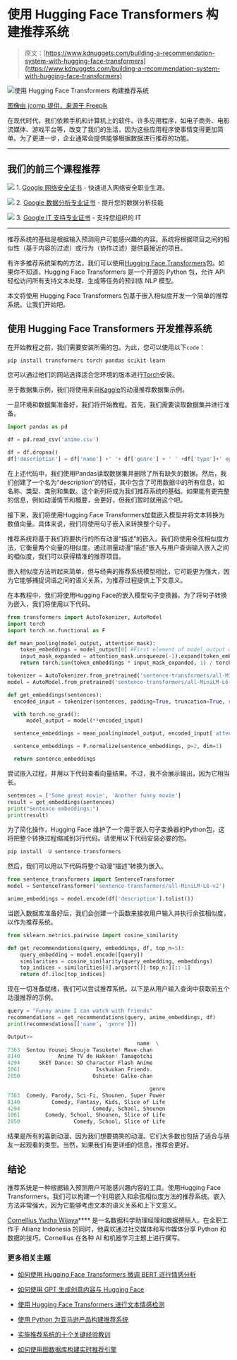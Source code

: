 # 使用 Hugging Face Transformers 构建推荐系统

> 原文：[https://www.kdnuggets.com/building-a-recommendation-system-with-hugging-face-transformers](https://www.kdnuggets.com/building-a-recommendation-system-with-hugging-face-transformers)

![使用 Hugging Face Transformers 构建推荐系统](../Images/a61a757863330ab6619d9dd0c0bdd909.png)

[图像由 jcomp 提供，来源于 Freepik](https://www.freepik.com/free-vector/man-who-thinks-idea-is-admired-by-thumbs-up_11879378.htm#fromView=search&page=1&position=31&uuid=f9d98eb0-c0b9-4681-a4df-3026685c1dea)

在现代时代，我们依赖手机和计算机上的软件。许多应用程序，如电子商务、电影流媒体、游戏平台等，改变了我们的生活，因为这些应用程序使事情变得更加简单。为了更进一步，企业通常会提供能够根据数据进行推荐的功能。

* * *

## 我们的前三个课程推荐

![](../Images/0244c01ba9267c002ef39d4907e0b8fb.png) 1\. [Google 网络安全证书](https://www.kdnuggets.com/google-cybersecurity) - 快速进入网络安全职业生涯。

![](../Images/e225c49c3c91745821c8c0368bf04711.png) 2\. [Google 数据分析专业证书](https://www.kdnuggets.com/google-data-analytics) - 提升您的数据分析技能

![](../Images/0244c01ba9267c002ef39d4907e0b8fb.png) 3\. [Google IT 支持专业证书](https://www.kdnuggets.com/google-itsupport) - 支持您组织的 IT

* * *

推荐系统的基础是根据输入预测用户可能感兴趣的内容。系统将根据项目之间的相似性（基于内容的过滤）或行为（协作过滤）提供最接近的项目。

有许多推荐系统架构的方法，我们可以使用[Hugging Face Transformers](https://huggingface.co/docs/transformers/en/index)包。如果你不知道，Hugging Face Transformers 是一个开源的 Python 包，允许 API 轻松访问所有支持文本处理、生成等任务的预训练 NLP 模型。

本文将使用 Hugging Face Transformers 包基于嵌入相似度开发一个简单的推荐系统。让我们开始吧。

## 使用 Hugging Face Transformers 开发推荐系统

在开始教程之前，我们需要安装所需的包。为此，您可以使用以下`code`：

```py
pip install transformers torch pandas scikit-learn
```

您可以通过他们的网站选择适合您环境的版本进行[Torch](https://pytorch.org/get-started/locally/)安装。

至于数据集示例，我们将使用来自[Kaggle](https://www.kaggle.com/datasets/CooperUnion/anime-recommendations-database?select=anime.csv)的动漫推荐数据集示例。

一旦环境和数据集准备好，我们将开始教程。首先，我们需要读取数据集并进行准备。

```py
import pandas as pd

df = pd.read_csv('anime.csv')

df = df.dropna()
df['description'] = df['name'] +' '+ df['genre'] + ' ' +df['type']+' episodes: '+ df['episodes']
```

在上述代码中，我们使用Pandas读取数据集并删除了所有缺失的数据。然后，我们创建了一个名为“description”的特征，其中包含了可用数据中的所有信息，如名称、类型、类别和集数。这个新列将成为我们推荐系统的基础。如果能有更完整的信息，例如动漫情节和概要，会更好，但我们暂时就用这个吧。

接下来，我们将使用Hugging Face Transformers加载嵌入模型并将文本转换为数值向量。具体来说，我们将使用句子嵌入来转换整个句子。

推荐系统将基于我们将要执行的所有动漫“描述”的嵌入。我们将使用余弦相似度方法，它衡量两个向量的相似度。通过测量动漫“描述”嵌入与用户查询输入嵌入之间的相似度，我们可以获得精准的推荐项目。

嵌入相似度方法听起来简单，但与经典的推荐系统模型相比，它可能更为强大，因为它能够捕捉词语之间的语义关系，为推荐过程提供上下文意义。

在本教程中，我们将使用Hugging Face的嵌入模型句子变换器。为了将句子转换为嵌入，我们将使用以下代码。

```py
from transformers import AutoTokenizer, AutoModel
import torch
import torch.nn.functional as F

def mean_pooling(model_output, attention_mask):
    token_embeddings = model_output[0] #First element of model_output contains all token embeddings
    input_mask_expanded = attention_mask.unsqueeze(-1).expand(token_embeddings.size()).float()
    return torch.sum(token_embeddings * input_mask_expanded, 1) / torch.clamp(input_mask_expanded.sum(1), min=1e-9)

tokenizer = AutoTokenizer.from_pretrained('sentence-transformers/all-MiniLM-L6-v2')
model = AutoModel.from_pretrained('sentence-transformers/all-MiniLM-L6-v2')

def get_embeddings(sentences):
  encoded_input = tokenizer(sentences, padding=True, truncation=True, return_tensors='pt')

  with torch.no_grad():
      model_output = model(**encoded_input)

  sentence_embeddings = mean_pooling(model_output, encoded_input['attention_mask'])

  sentence_embeddings = F.normalize(sentence_embeddings, p=2, dim=1)

  return sentence_embeddings
```

尝试嵌入过程，并用以下代码查看向量结果。不过，我不会展示输出，因为它相当长。

```py
sentences = ['Some great movie', 'Another funny movie']
result = get_embeddings(sentences)
print("Sentence embeddings:")
print(result)
```

为了简化操作，Hugging Face 维护了一个用于嵌入句子变换器的Python包，这将把整个转换过程缩减到3行代码。请使用以下代码安装必要的包。

```py
pip install -U sentence-transformers
```

然后，我们可以用以下代码将整个动漫“描述”转换为嵌入。

```py
from sentence_transformers import SentenceTransformer
model = SentenceTransformer('sentence-transformers/all-MiniLM-L6-v2')

anime_embeddings = model.encode(df['description'].tolist())
```

当嵌入数据库准备好后，我们会创建一个函数来接收用户输入并执行余弦相似度，以作为推荐系统。

```py
from sklearn.metrics.pairwise import cosine_similarity

def get_recommendations(query, embeddings, df, top_n=5):
    query_embedding = model.encode([query])
    similarities = cosine_similarity(query_embedding, embeddings)
    top_indices = similarities[0].argsort()[-top_n:][::-1]
    return df.iloc[top_indices]
```

现在一切准备就绪，我们可以尝试推荐系统。以下是从用户输入查询中获取前五个动漫推荐的示例。

```py
query = "Funny anime I can watch with friends"
recommendations = get_recommendations(query, anime_embeddings, df)
print(recommendations[['name', 'genre']])
```

```py
Output>>
                                         name  \
7363  Sentou Yousei Shoujo Tasukete! Mave-chan   
8140            Anime TV de Hakken! Tamagotchi   
4294      SKET Dance: SD Character Flash Anime   
1061                        Isshuukan Friends.   
2850                       Oshiete! Galko-chan   

                                             genre  
7363  Comedy, Parody, Sci-Fi, Shounen, Super Power  
8140          Comedy, Fantasy, Kids, Slice of Life  
4294                       Comedy, School, Shounen  
1061        Comedy, School, Shounen, Slice of Life  
2850                 Comedy, School, Slice of Life 
```

结果是所有的喜剧动漫，因为我们想要搞笑的动漫。它们大多数也包括了适合与朋友一起观看的类型。当然，如果我们有更详细的信息，推荐会更好。

## 结论

推荐系统是一种根据输入预测用户可能感兴趣内容的工具。使用Hugging Face Transformers，我们可以构建一个利用嵌入和余弦相似度方法的推荐系统。嵌入方法非常强大，因为它能够考虑文本的语义关系和上下文意义。

**[](https://www.linkedin.com/in/cornellius-yudha-wijaya/)**[Cornellius Yudha Wijaya](https://www.linkedin.com/in/cornellius-yudha-wijaya/)**** 是一名数据科学助理经理和数据撰稿人。在全职工作于 Allianz Indonesia 的同时，他喜欢通过社交媒体和写作媒体分享 Python 和数据的技巧。Cornellius 在各种 AI 和机器学习主题上进行撰写。

### 更多相关主题

+   [如何使用 Hugging Face Transformers 微调 BERT 进行情感分析](https://www.kdnuggets.com/how-to-fine-tune-bert-sentiment-analysis-hugging-face-transformers)

+   [如何使用 GPT 生成创意内容与 Hugging Face](https://www.kdnuggets.com/how-to-use-gpt-for-generating-creative-content-with-hugging-face-transformers)

+   [使用 Hugging Face Transformers 进行文本情感检测](https://www.kdnuggets.com/using-hugging-face-transformers-for-emotion-detection-in-text)

+   [使用 Python 为亚马逊产品构建推荐系统](https://www.kdnuggets.com/2023/02/building-recommender-system-amazon-products-python.html)

+   [实施推荐系统的十个关键经验教训](https://www.kdnuggets.com/2022/07/ten-key-lessons-implementing-recommendation-systems-business.html)

+   [如何使用图数据库构建实时推荐引擎](https://www.kdnuggets.com/2023/08/build-realtime-recommendation-engine-graph-databases.html)
